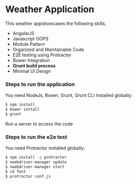 # Weather Application

This weather appshowcases the following skills,

  - AngularJS
  - Javascript OOPS
  - Module Pattern
  - Organized and Maintainable Code
  - E2E testing using Protractor
  - Bower Integration
  - **Grunt build process**
  - Minimal UI Design

### Steps to run the application
You need NodeJs, Bower, Grunt, Grunt CLI installed globally:
```sh
$ npm install
$ bower install
$ grunt
```
Run a server to access the code

### Steps to run the e2e test
You need Protractor installed globally:
```sh
$ npm install -g protractor
$ nwebdriver-manager update
$ nwebdriver-manager start
$ cd Test
$ protractor conf.js
```
